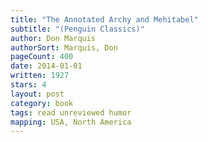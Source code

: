 ```yaml
---
title: "The Annotated Archy and Mehitabel"
subtitle: "(Penguin Classics)"
author: Don Marquis
authorSort: Marquis, Don
pageCount: 400
date: 2014-01-01
written: 1927
stars: 4
layout: post
category: book
tags: read unreviewed humor
mapping: USA, North America
---
```

